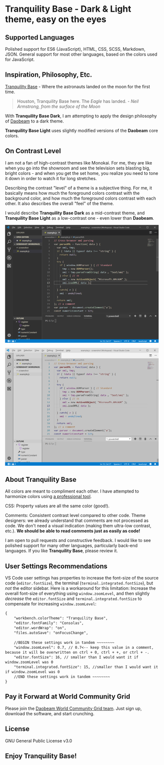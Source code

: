# Tranquility Base - Dark & Light theme, easy on the eyes

## Supported Languages 
Polished support for ES6 (JavaScript), HTML, CSS, SCSS, Markdown, JSON. General support for most other languages, based on the colors used for JavaScript.

## Inspiration, Philosophy, Etc.
[Tranquility Base][1] - Where the astronauts landed on the moon for the first time.

> Houston, Tranquility Base here. The _Eagle_ has landed. _- Neil Armstrong, from the surface of the Moon_

With **Tranquility Base Dark**, I am attempting to apply the design philosophy of [Daobeam][2] to a dark theme.

**Tranquility Base Light** uses slightly modified versions of the **Daobeam** core colors.

## On Contrast Level
I am not a fan of high-contrast themes like Monokai. For me, they are like when you go into the showroom and see the television sets blasting big, bright colors - and when you get the set home, you realize you need to tone it down in order to watch it for long stretches.

Describing the contrast "level" of a theme is a subjective thing. For me, it basically means how much the foreground colors contrast with the background color, and how much the foreground colors contrast with each other. It also describes the overall "feel" of the theme.

I would describe **Tranquility Base Dark** as a mid-contrast theme, and **Tranquility Base Light** as a low-contrast one - even lower than **Daobeam**.

!["Full Editor Screenshot of dark theme"][6]

!["Full Editor Screenshot of light theme"][8]

## About **Tranquility Base**
All colors are meant to compliment each other. I have attempted to harmonize colors using [a professional tool][0].

CSS: Property values are all the same color (good!).

Comments: Consistent contrast level compared to other code. Theme designers: we already understand that comments are not processed as code. We don't need a visual indication (making them ultra-low contrast, etc.). **We should be able to read comments just as easily as code!**

I am open to pull requests and constructive feedback. I would like to see polished support for many other languages, particularly back-end languages. If you like **Tranquility Base**, please review it.

## User Settings Recommendations
VS Code user settings has properties to increase the font-size of the source code (`editor.fontSize`), the terminal (`terminal.integrated.fontSize`), but *not* the editor sidebar. Here is a workaround for this limitation: Increase the overall font-size of everything using `window.zoomLevel`, and then slightly *decrease* the `editor.fontSize` and `terminal.integrated.fontSize` to compensate for increasing `window.zoomLevel`:

```
{
    "workbench.colorTheme": "Tranquility Base",
    "editor.fontFamily": "Consolas",
    "editor.wordWrap": "on",
    "files.autoSave": "onFocusChange",
    
    //BEGIN these settings work in tandem ~~~~~~~~
    "window.zoomLevel": 0.7, // 0.7<-- keep this value in a comment, because it will be overwritten on ctrl + 0, ctrl + +, or ctrl + -.
    "editor.fontSize": 16, // smaller than I would want it if window.zoomLevel was 0
    "terminal.integrated.fontSize": 15, //smaller than I would want it if window.zoomLevel was 0
    //END these settings work in tandem ~~~~~~~~    
}
```
## Pay it Forward at World Community Grid
Please join the [Daobeam World Community Grid team](https://join.worldcommunitygrid.org?teamId=RF7TGV6H72). Just sign up, download the software, and start crunching.

## License
GNU General Public License v3.0

## Enjoy **Tranquility Base**!

[0]:https://www.sessions.edu/color-calculator/

[1]:https://en.wikipedia.org/wiki/Tranquility_Base

[2]:https://marketplace.visualstudio.com/items?itemName=mike-flanigan.Daobeam

[3]:http://www.kippura.org/zenburnpage/

[6]:https://raw.githubusercontent.com/76784/tranquility-base/master/screenshots/full-editor.png

[7]:https://join.worldcommunitygrid.org?teamId=RF7TGV6H72

[8]:https://raw.githubusercontent.com/76784/tranquility-base/master/screenshots/full-editor-light.png
